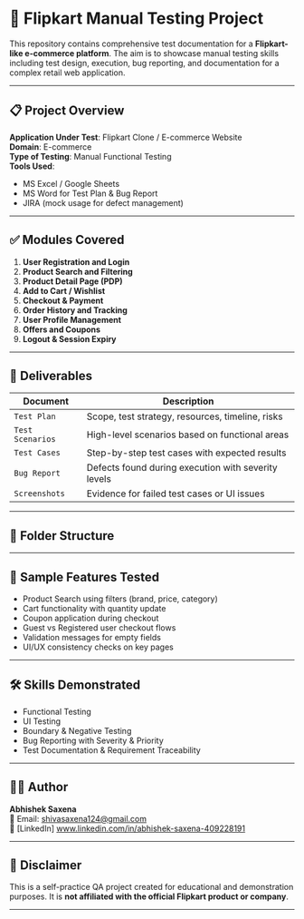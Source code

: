 # 🛒 Flipkart Manual Testing Project

This repository contains comprehensive test documentation for a **Flipkart-like e-commerce platform**. The aim is to showcase manual testing skills including test design, execution, bug reporting, and documentation for a complex retail web application.

---

## 📋 Project Overview

**Application Under Test**: Flipkart Clone / E-commerce Website  
**Domain**: E-commerce  
**Type of Testing**: Manual Functional Testing  
**Tools Used**:  
- MS Excel / Google Sheets  
- MS Word for Test Plan & Bug Report  
- JIRA (mock usage for defect management)

---

## ✅ Modules Covered

1. **User Registration and Login**
2. **Product Search and Filtering**
3. **Product Detail Page (PDP)**
4. **Add to Cart / Wishlist**
5. **Checkout & Payment**
6. **Order History and Tracking**
7. **User Profile Management**
8. **Offers and Coupons**
9. **Logout & Session Expiry**

---

## 📄 Deliverables

| Document          | Description                                          |
|-------------------|------------------------------------------------------|
| `Test Plan`       | Scope, test strategy, resources, timeline, risks     |
| `Test Scenarios`  | High-level scenarios based on functional areas       |
| `Test Cases`      | Step-by-step test cases with expected results        |
| `Bug Report`      | Defects found during execution with severity levels  |
| `Screenshots`     | Evidence for failed test cases or UI issues          |

---

## 📁 Folder Structure


---

## 🧪 Sample Features Tested

- Product Search using filters (brand, price, category)
- Cart functionality with quantity update
- Coupon application during checkout
- Guest vs Registered user checkout flows
- Validation messages for empty fields
- UI/UX consistency checks on key pages

---

## 🛠️ Skills Demonstrated

- Functional Testing
- UI Testing
- Boundary & Negative Testing
- Bug Reporting with Severity & Priority
- Test Documentation & Requirement Traceability

---

## 🙋‍♂️ Author

**Abhishek Saxena**  
📧 Email: shivasaxena124@gmail.com  
🔗 [LinkedIn] www.linkedin.com/in/abhishek-saxena-409228191


---

## 📌 Disclaimer

This is a self-practice QA project created for educational and demonstration purposes. It is **not affiliated with the official Flipkart product or company**.

---
